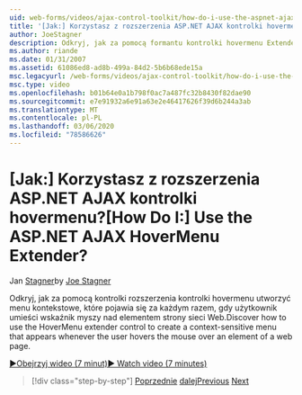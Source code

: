 ```yaml
---
uid: web-forms/videos/ajax-control-toolkit/how-do-i-use-the-aspnet-ajax-hovermenu-extender
title: '[Jak:] Korzystasz z rozszerzenia ASP.NET AJAX kontrolki hovermenu? | Microsoft Docs'
author: JoeStagner
description: Odkryj, jak za pomocą formantu kontrolki hovermenu Extender utworzyć menu kontekstowe, które pojawia się za każdym razem, gdy użytkownik umieści wskaźnik myszy nad elementem...
ms.author: riande
ms.date: 01/31/2007
ms.assetid: 61086ed8-ad8b-499a-84d2-5b6b68ede15a
msc.legacyurl: /web-forms/videos/ajax-control-toolkit/how-do-i-use-the-aspnet-ajax-hovermenu-extender
msc.type: video
ms.openlocfilehash: b01b64e0a1b798f0ac7a487fc32b8430f82dae90
ms.sourcegitcommit: e7e91932a6e91a63e2e46417626f39d6b244a3ab
ms.translationtype: MT
ms.contentlocale: pl-PL
ms.lasthandoff: 03/06/2020
ms.locfileid: "78586626"
---
```

# <a name="how-do-i-use-the-aspnet-ajax-hovermenu-extender"></a><span data-ttu-id="59f29-104">[Jak:] Korzystasz z rozszerzenia ASP.NET AJAX kontrolki hovermenu?</span><span class="sxs-lookup"><span data-stu-id="59f29-104">[How Do I:] Use the ASP.NET AJAX HoverMenu Extender?</span></span>

<span data-ttu-id="59f29-105">Jan [Stagner](https://github.com/JoeStagner)</span><span class="sxs-lookup"><span data-stu-id="59f29-105">by [Joe Stagner](https://github.com/JoeStagner)</span></span>

<span data-ttu-id="59f29-106">Odkryj, jak za pomocą kontrolki rozszerzenia kontrolki hovermenu utworzyć menu kontekstowe, które pojawia się za każdym razem, gdy użytkownik umieści wskaźnik myszy nad elementem strony sieci Web.</span><span class="sxs-lookup"><span data-stu-id="59f29-106">Discover how to use the HoverMenu extender control to create a context-sensitive menu that appears whenever the user hovers the mouse over an element of a web page.</span></span>

[<span data-ttu-id="59f29-107">&#9654;Obejrzyj wideo (7 minut)</span><span class="sxs-lookup"><span data-stu-id="59f29-107">&#9654; Watch video (7 minutes)</span></span>](https://channel9.msdn.com/Blogs/ASP-NET-Site-Videos/how-do-i-use-the-aspnet-ajax-hovermenu-extender)

> [!div class="step-by-step"]
> <span data-ttu-id="59f29-108">[Poprzednie](how-do-i-use-the-aspnet-ajax-filteredtextbox-extender.md)
> [dalej](how-do-i-use-the-aspnet-ajax-togglebutton-extender.md)</span><span class="sxs-lookup"><span data-stu-id="59f29-108">[Previous](how-do-i-use-the-aspnet-ajax-filteredtextbox-extender.md)
[Next](how-do-i-use-the-aspnet-ajax-togglebutton-extender.md)</span></span>
